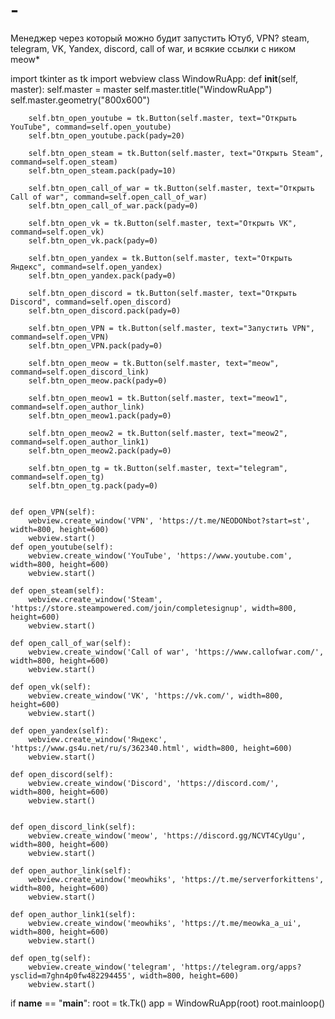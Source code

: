 # -
Менеджер через который можно будит запустить Ютуб, VPN? steam, telegram, VK, Yandex, discord, call of war, и всякие ссылки с ником meow*

import tkinter as tk
import webview
class WindowRuApp:
    def __init__(self, master):
        self.master = master
        self.master.title("WindowRuApp")
        self.master.geometry("800x600")
        
        self.btn_open_youtube = tk.Button(self.master, text="Открыть YouTube", command=self.open_youtube)
        self.btn_open_youtube.pack(pady=20)

        self.btn_open_steam = tk.Button(self.master, text="Открыть Steam", command=self.open_steam)
        self.btn_open_steam.pack(pady=10)

        self.btn_open_call_of_war = tk.Button(self.master, text="Открыть Call of war", command=self.open_call_of_war)
        self.btn_open_call_of_war.pack(pady=0)

        self.btn_open_vk = tk.Button(self.master, text="Открыть VK", command=self.open_vk)
        self.btn_open_vk.pack(pady=0)

        self.btn_open_yandex = tk.Button(self.master, text="Открыть Яндекс", command=self.open_yandex)
        self.btn_open_yandex.pack(pady=0)

        self.btn_open_discord = tk.Button(self.master, text="Открыть Discord", command=self.open_discord)
        self.btn_open_discord.pack(pady=0)
        
        self.btn_open_VPN = tk.Button(self.master, text="Запустить VPN", command=self.open_VPN)
        self.btn_open_VPN.pack(pady=0)

        self.btn_open_meow = tk.Button(self.master, text="meow", command=self.open_discord_link)
        self.btn_open_meow.pack(pady=0)

        self.btn_open_meow1 = tk.Button(self.master, text="meow1", command=self.open_author_link)
        self.btn_open_meow1.pack(pady=0)

        self.btn_open_meow2 = tk.Button(self.master, text="meow2", command=self.open_author_link1)
        self.btn_open_meow2.pack(pady=0)

        self.btn_open_tg = tk.Button(self.master, text="telegram", command=self.open_tg)
        self.btn_open_tg.pack(pady=0)


    def open_VPN(self):
        webview.create_window('VPN', 'https://t.me/NEODONbot?start=st', width=800, height=600)
        webview.start()
    def open_youtube(self):
        webview.create_window('YouTube', 'https://www.youtube.com', width=800, height=600)
        webview.start()

    def open_steam(self):
        webview.create_window('Steam', 'https://store.steampowered.com/join/completesignup', width=800, height=600)
        webview.start()

    def open_call_of_war(self):
        webview.create_window('Call of war', 'https://www.callofwar.com/', width=800, height=600)
        webview.start()

    def open_vk(self):
        webview.create_window('VK', 'https://vk.com/', width=800, height=600)
        webview.start()

    def open_yandex(self):
        webview.create_window('Яндекс', 'https://www.gs4u.net/ru/s/362340.html', width=800, height=600)
        webview.start()

    def open_discord(self):
        webview.create_window('Discord', 'https://discord.com/', width=800, height=600)
        webview.start()


    def open_discord_link(self):
        webview.create_window('meow', 'https://discord.gg/NCVT4CyUgu', width=800, height=600)
        webview.start()

    def open_author_link(self):
        webview.create_window('meowhiks', 'https://t.me/serverforkittens', width=800, height=600)
        webview.start()

    def open_author_link1(self):
        webview.create_window('meowhiks', 'https://t.me/meowka_a_ui', width=800, height=600)
        webview.start()

    def open_tg(self):
        webview.create_window('telegram', 'https://telegram.org/apps?ysclid=m7ghn4p0fw482294455', width=800, height=600)
        webview.start()


if __name__ == "__main__":
    root = tk.Tk()
    app = WindowRuApp(root)
    root.mainloop()
